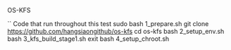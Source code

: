 OS-KFS





`` Code that run throughout this test
sudo bash 1_prepare.sh
git clone https://github.com/hangsiaongithub/os-kfs
cd os-kfs
bash 2_setup_env.sh
bash 3_kfs_build_stage1.sh
exit
bash 4_setup_chroot.sh